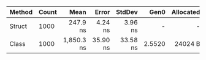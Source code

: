 | Method | Count |       Mean |    Error |   StdDev |   Gen0 | Allocated |
|------- |------ |-----------:|---------:|---------:|-------:|----------:|
| Struct |  1000 |   247.9 ns |  4.24 ns |  3.96 ns |      - |         - |
|  Class |  1000 | 1,850.3 ns | 35.90 ns | 33.58 ns | 2.5520 |   24024 B |

